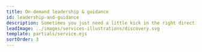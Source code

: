 ```yaml
---
title: On-demand leadership & guidance
id: leadership-and-guidance
description: Sometimes you just need a little kick in the right direction. Our senior design and technical staff can help with that. From product roadmapping sessions to full technical architecture, we’ve probably got someone that can help you make that next leap forward. Talk to us about your current challenges and we’ll connect you with someone that can lead your team towards a solution.
leadImage: ../images/services-illustrations/discovery.svg
template: partials/service.ejs
sortOrder: 3
---
```

